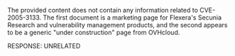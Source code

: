 The provided content does not contain any information related to CVE-2005-3133. The first document is a marketing page for Flexera's Secunia Research and vulnerability management products, and the second appears to be a generic "under construction" page from OVHcloud.

RESPONSE: UNRELATED